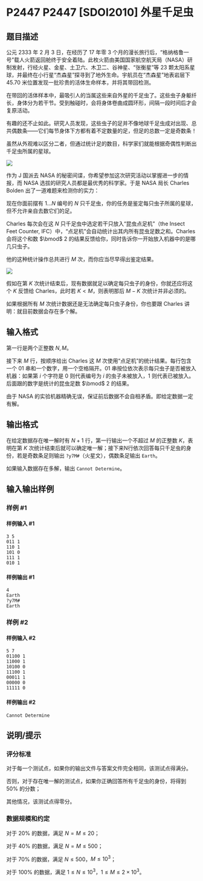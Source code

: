 # P2447 P2447 [SDOI2010] 外星千足虫

## 题目描述

公元 $2333$ 年 $2$ 月 $3$ 日，在经历了 $17$ 年零 $3$ 个月的漫长旅行后，“格纳格鲁一号”载人火箭返回舱终于安全着陆。此枚火箭由美国国家航空航天局（NASA）研制发射，行经火星、金星、土卫六、木卫二、谷神星、“张衡星”等 $23$ 颗太阳系星球，并最终在小行星“杰森星”探寻到了地外生命。宇航员在“杰森星”地表岩层下 $45.70$ 米位置发现一批珍贵的活体生命样本，并将其带回检测。

在带回的活体样本中，最吸引人的当属这些来自外星的千足虫了。这些虫子身躯纤长，身体分为若干节。受到触碰时，会将身体卷曲成圆环形，间隔一段时间后才会复原活动。

有趣的还不止如此。研究人员发现，这些虫子的足并不像地球千足虫成对出现、总共偶数条——它们每节身体下方都有着不定数量的足，但足的总数一定是奇数条！

虽然从外观难以区分二者，但通过统计足的数目，科学家们就能根据奇偶性判断出千足虫所属的星球。

![](https://cdn.luogu.com.cn/upload/pic/1592.png)

作为 J 国派去 NASA 的秘密间谍，你希望参加这次研究活动以掌握进一步的情报，而 NASA 选拔的研究人员都是最优秀的科学家。于是 NASA 局长 Charles Bolden 出了一道难题来检测你的实力：

现在你面前摆有 $1\ldots N$ 编号的 $N$ 只千足虫，你的任务是鉴定每只虫子所属的星球，但不允许亲自去数它们的足。

Charles 每次会在这 $N$ 只千足虫中选定若干只放入“昆虫点足机”（the Insect Feet Counter, IFC）中，“点足机”会自动统计出其内所有昆虫足数之和。Charles 会将这个和数 $\bmod$ $2$ 的结果反馈给你，同时告诉你一开始放入机器中的是哪几只虫子。

他的这种统计操作总共进行 $M$ 次，而你应当尽早得出鉴定结果。

![](https://cdn.luogu.com.cn/upload/pic/1593.png)

假如在第 $K$ 次统计结束后，现有数据就足以确定每只虫子的身份，你就还应将这个 $K$ 反馈给 Charles，此时若 $K<M$，则表明那后 $M-K$ 次统计并非必须的。

如果根据所有 $M$ 次统计数据还是无法确定每只虫子身份，你也要跟 Charles 讲明：就目前数据会存在多个解。

## 输入格式

第一行是两个正整数 $N,M$。

接下来 $M$ 行，按顺序给出 Charles 这 $M$ 次使用“点足机”的统计结果。每行包含一个 $01$ 串和一个数字，用一个空格隔开。$01$ 串按位依次表示每只虫子是否被放入机器：如果第 $i$ 个字符是 $0$ 则代表编号为 $i$ 的虫子未被放入，$1$ 则代表已被放入。后面跟的数字是统计的昆虫足数 $\bmod$ $2$ 的结果。

由于 NASA 的实验机器精确无误，保证前后数据不会自相矛盾。即给定数据一定有解。

## 输出格式

在给定数据存在唯一解时有 $N+1$ 行，第一行输出一个不超过 $M$ 的正整数 $K$，表明在第 $K$ 次统计结束后就可以确定唯一解；接下来N行依次回答每只千足虫的身份，若是奇数条足则输出 `?y7M#`（火星文），偶数条足输出 `Earth`。

如果输入数据存在多解，输出 `Cannot Determine`。

## 输入输出样例

### 样例 #1

#### 样例输入 #1

```
3 5
011 1
110 1
101 0
111 1
010 1
```

#### 样例输出 #1

```
4
Earth
?y7M#
Earth
```

### 样例 #2

#### 样例输入 #2

```
5 7
01100 1
11000 1
10100 0
11100 1
00011 1
00000 0
11111 0
```

#### 样例输出 #2

```
Cannot Determine
```

## 说明/提示

### 评分标准

对于每一个测试点，如果你的输出文件与答案文件完全相同，该测试点得满分。

否则，对于存在唯一解的测试点，如果你正确回答所有千足虫的身份，将得到 $50\%$ 的分数；

其他情况，该测试点得零分。

### 数据规模和约定

对于 $20\%$ 的数据，满足 $N=M\leq 20$；

对于 $40\%$ 的数据，满足 $N=M\leq 500$；

对于 $70\%$ 的数据，满足 $N\leq500$，$M\leq 10^3$；

对于 $100\%$ 的数据，满足 $1\leq N\leq 10^3$，$1\leq M\leq 2\times 10^3$。
